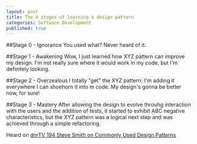 ```yaml
---
layout: post
title: The 4 stages of learning a design pattern
categories: Software Development
published: true
---
```

##Stage 0 - Ignorance
You used what? Never heard of it.

##Stage 1 - Awakening
Wow, I just learned how XYZ pattern can improve my design. I'm not really sure where it would work in my code, but I'm definitely looking.

##Stage 2 - Overzealous
I totally "get" the XYZ pattern; I'm adding it everywhere I can shoehorn it into m code. My design's gonna be better now, for sure!

##Stage 3 - Mastery
After allowing the design to evolve throuhg interaction with the users and the addition of tests, it started to exhibit ABC negative characteristics, but the XYZ pattern was a logical next step and was achieved through a simple refactoring.   

Heard on [dnrTV 194 Steve Smith on Commonly Used Design Patterns](http://www.dnrtv.com/default.aspx?showNum=194)